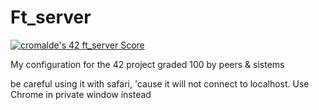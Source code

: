 # Ft_server

[![cromalde's 42 ft_server Score](https://badge42.vercel.app/api/v2/cl1z1axw3001109mox1m22pjp/project/2076776)](https://github.com/JaeSeoKim/badge42)

My configuration for the 42 project
graded 100 by peers & sistems

be careful using it with safari, 'cause it will not connect to localhost.
Use Chrome in private window instead
